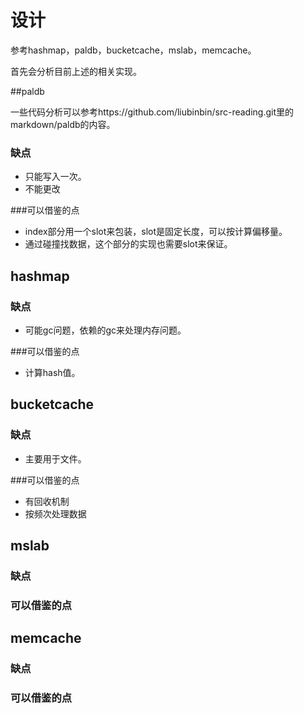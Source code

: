 # 设计

参考hashmap，paldb，bucketcache，mslab，memcache。

首先会分析目前上述的相关实现。



##paldb

一些代码分析可以参考https://github.com/liubinbin/src-reading.git里的markdown/paldb的内容。

### 缺点

* 只能写入一次。
* 不能更改

###可以借鉴的点

* index部分用一个slot来包装，slot是固定长度，可以按计算偏移量。
* 通过碰撞找数据，这个部分的实现也需要slot来保证。



## hashmap

### 缺点

* 可能gc问题，依赖的gc来处理内存问题。

###可以借鉴的点

* 计算hash值。



## bucketcache

### 缺点

* 主要用于文件。

###可以借鉴的点

* 有回收机制
* 按频次处理数据



## mslab

### 缺点



### 可以借鉴的点





## memcache



### 缺点



### 可以借鉴的点




























